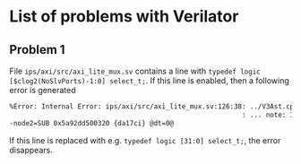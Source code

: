 # List of problems with Verilator

## Problem 1

File `ips/axi/src/axi_lite_mux.sv` contains a line with `typedef logic [$clog2(NoSlvPorts)-1:0] select_t;`.
If this line is enabled, then a following error is generated

```txt
%Error: Internal Error: ips/axi/src/axi_lite_mux.sv:126:38: ../V3Ast.cpp:1101: Comparison of a node with dtypep() with a node without dtypep()
                                                          : ... note: In instance 'Didactic.SystemControl_SS.SysCtrl_SS.Ctrl_xbar.i_axi_lite_xbar.i_xbar.gen_mst_port_mux[0].i_axi_lite_mux'
-node2=SUB 0x5a92dd500320 {da17ci} @dt=0@
```

If this line is replaced with e.g. `typedef logic [31:0] select_t;`, the error disappears.

